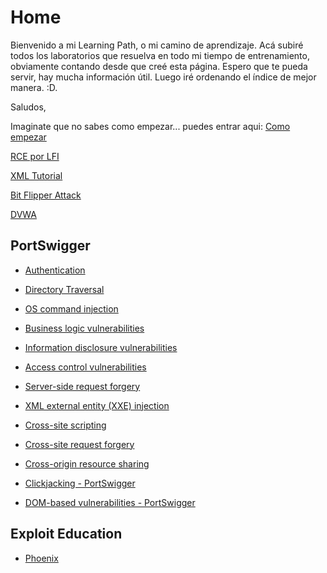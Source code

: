 # Home
Bienvenido a mi Learning Path, o mi camino de aprendizaje. Acá subiré todos los laboratorios que resuelva en todo mi tiempo de entrenamiento, obviamente contando desde que creé esta página. Espero que te pueda servir, hay mucha información útil. Luego iré ordenando el índice de mejor manera. :D.

Saludos,

Imaginate que no sabes como empezar... puedes entrar aqui: [Como empezar](/how-to-start)

[RCE por LFI](rce-phpinfo/)

[XML Tutorial](xml-tutorial/)

[Bit Flipper Attack](bit-flipper-attack/)

[DVWA](dvwa/)

## PortSwigger

- [Authentication](authentication-ps/)

- [Directory Traversal](directory-traversal-ps/)

- [OS command injection](command-injection-ps/)

- [Business logic vulnerabilities](business-logic-ps/)

- [Information disclosure vulnerabilities](information-disclosure-ps/)

- [Access control vulnerabilities](access-control-ps/)

- [Server-side request forgery](ssrf-ps/)

- [XML external entity (XXE) injection](xxe-ps/)

- [Cross-site scripting](xss-ps/)

- [Cross-site request forgery](csrf-ps/)

- [Cross-origin resource sharing](cors-ps/)

- [Clickjacking - PortSwigger](clickjacking-ps/)

- [DOM-based vulnerabilities - PortSwigger](dom-based-ps/)

## Exploit Education

- [Phoenix](Phoenix-EE/)


